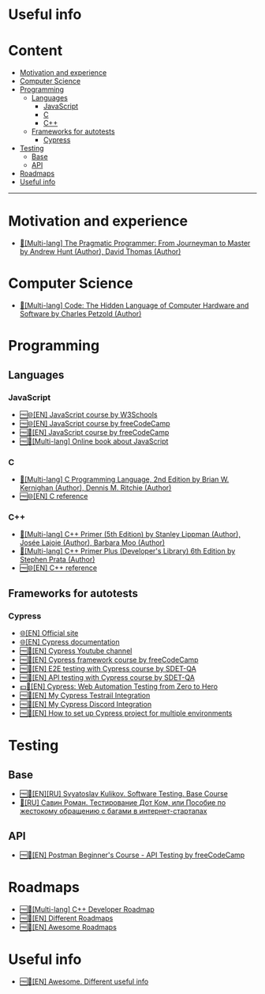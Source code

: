 <h1>Useful info</h1>

<h1>Content</h1>

- [Motivation and experience](#motivation-and-experience)
- [Computer Science](#computer-science)
- [Programming](#programming)
  - [Languages](#languages)
    - [JavaScript](#javascript)
    - [C](#c)
    - [C++](#c-1)
  - [Frameworks for autotests](#frameworks-for-autotests)
    - [Cypress](#cypress)
- [Testing](#testing)
  - [Base](#base)
  - [API](#api)
- [Roadmaps](#roadmaps)
- [Useful info](#useful-info)

---

# Motivation and experience

- [📖[Multi-lang] The Pragmatic Programmer: From Journeyman to Master by Andrew Hunt (Author), David Thomas (Author)](https://www.amazon.com/Pragmatic-Programmer-Journeyman-Master/dp/020161622X)

# Computer Science

- [📖[Multi-lang] Code: The Hidden Language of Computer Hardware and Software by Charles Petzold (Author)](https://www.amazon.com/Code-Language-Computer-Hardware-Software/dp/0735611319)

# Programming
## Languages
### JavaScript

- [🆓🌐[EN] JavaScript course by W3Schools](https://www.w3schools.com/js/)
- [🆓🌐[EN] JavaScript course by freeCodeCamp](https://www.freecodecamp.org/learn/javascript-algorithms-and-data-structures-v8/)
- [🆓🎥[EN] JavaScript course by freeCodeCamp](https://www.youtube.com/watch?v=PkZNo7MFNFg)
- [🆓📝[Multi-lang] Online book about JavaScript](https://javascript.info/)

### C

- [📖[Multi-lang] C Programming Language, 2nd Edition by Brian W. Kernighan (Author), Dennis M. Ritchie (Author)](https://www.amazon.com/Programming-Language-2nd-Brian-Kernighan/dp/0131103628)
- [🆓🌐[EN] C reference](https://en.cppreference.com/w/c)

### C++

- [📖[Multi-lang] C++ Primer (5th Edition) by Stanley Lippman (Author), Josée Lajoie (Author), Barbara Moo (Author)](https://www.amazon.com/Primer-5th-Stanley-B-Lippman/dp/0321714113)
- [📖[Multi-lang] C++ Primer Plus (Developer's Library) 6th Edition by Stephen Prata (Author)](https://www.amazon.com/Primer-Plus-6th-Developers-Library/dp/0321776402)
- [🆓🌐[EN] C++ reference](https://en.cppreference.com/w/cpp)

## Frameworks for autotests
### Cypress

- [🌐[EN] Official site](https://www.cypress.io/)
- [🌐[EN] Cypress documentation](https://docs.cypress.io/guides/overview/why-cypress)
- [🆓🎥[EN] Cypress Youtube channel](https://www.youtube.com/@Cypressio)
- [🆓🎥[EN] Cypress framework course by freeCodeCamp](https://www.youtube.com/watch?v=u8vMu7viCm8&t=2735s)
- [🆓🎥[EN] E2E testing with Cypress course by SDET-QA](https://www.youtube.com/watch?v=69SFwgWHUig&list=PLUDwpEzHYYLvA7QFkC1C0y0pDPqYS56iU&index=1)
- [🆓🎥[EN] API testing with Cypress course by SDET-QA](https://www.youtube.com/watch?v=zWO1-XkhaRw&list=PLUDwpEzHYYLtoD-O_KzRrLngmEG7BBb1n&index=1)
- [💵🎥[EN] Cypress: Web Automation Testing from Zero to Hero](https://www.udemy.com/course/cypress-web-automation-testing-from-zero-to-hero/)
- [🆓📂[EN] My Cypress Testrail Integration](https://github.com/Smoliarick/cypress-testrail-integration)
- [🆓📂[EN] My Cypress Discord Integration](https://github.com/Smoliarick/cypress-discord-webhook-integration)
- [🆓📝[EN] How to set up Cypress project for multiple environments](https://dev.to/smoliarick/how-to-run-autotests-for-several-environments-separate-in-one-cypress-project-cypress-project-monorepo-28pk)

# Testing
## Base

- [🆓📖[EN][RU] Svyatoslav Kulikov. Software Testing. Base Course](https://svyatoslav.biz/software_testing_book/)
- [📖[RU] Савин Роман. Тестирование Дот Ком, или Пособие по жестокому обращению с багами в интернет-стартапах](https://www.ozon.ru/product/testirovanie-dot-kom-ili-posobie-po-zhestokomu-obrashcheniyu-s-bagami-v-internet-startapah-148629526)

## API

- [🆓🎥[EN] Postman Beginner's Course - API Testing by freeCodeCamp](https://www.youtube.com/watch?v=VywxIQ2ZXw4&list=LL&index=2&ab_channel=freeCodeCamp.org)

# Roadmaps

- [🆓📂[Multi-lang] C++ Developer Roadmap](https://github.com/salmer/CppDeveloperRoadmap)
- [🆓📂[EN] Different Roadmaps](https://github.com/kamranahmedse/developer-roadmap)
- [🆓📂[EN] Awesome Roadmaps](https://github.com/liuchong/awesome-roadmaps)

# Useful info

- [🆓📂[EN] Awesome. Different useful info](https://github.com/sindresorhus/awesome)